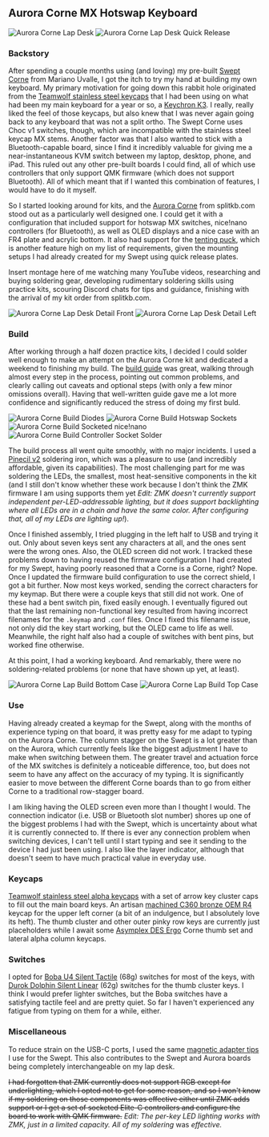 ## Aurora Corne MX Hotswap Keyboard

![Aurora Corne Lap Desk](images/aurora-corne-lap-desk.jpeg)
![Aurora Corne Lap Desk Quick Release](images/aurora-corne-lap-desk-quick-release.jpeg)

### Backstory

After spending a couple months using (and loving) my pre-built [Swept Corne](https://github.com/SethMilliken/swept-corne-zmk/tree/seth) from Mariano Uvalle, I got the itch to try my hand at building my own keyboard. My primary motivation for going down this rabbit hole originated from the [Teamwolf stainless steel keycaps](https://drop.com/buy/teamwolf-stainless-steel-alpha-set-keycaps-v2?searchId=dd76bf4e17917301e79347352ee040c0) that I had been using on what had been my 
main keyboard for a year or so, a [Keychron K3](https://www.keychron.com/products/keychron-k3-wireless-mechanical-keyboard). I really, really liked the feel of those keycaps, but also knew that I was never again going back to any keyboard that was not a split ortho. The Swept Corne uses Choc v1 switches, though, which are incompatible with the stainless steel keycap MX stems. Another factor was that I also wanted to stick with a Bluetooth-capable board, since I find it incredibly valuable for giving me a near-instantaneous KVM switch between my laptop, desktop, phone, and iPad. This ruled out any other pre-built boards I could find, all of which use controllers that only support QMK firmware (which does not support Bluetooth). All of which meant that if I wanted this combination of features, I would have to do it myself.

So I started looking around for kits, and the [Aurora Corne](https://splitkb.com/collections/keyboard-kits/products/aurora-corne-pcb-kit) from splitkb.com stood out as a particularly well designed one. I could get it with a configuration that included support for hotswap MX switches, nice!nano controllers (for Bluetooth), as well as OLED displays and a nice case with an FR4 plate and acrylic bottom. It also had support for the [tenting puck](https://splitkb.com/products/tenting-puck), which is another feature high on my list of requirements, given the mounting setups I had already created for my Swept using quick release plates.

Insert montage here of me watching many YouTube videos, researching and buying soldering gear, developing rudimentary soldering skills using practice kits, scouring Discord chats for tips and guidance, finishing with the arrival of my kit order from splitkb.com.

![Aurora Corne Lap Desk Detail Front](images/aurora-corne-lap-desk-detail-front.jpeg)
![Aurora Corne Lap Desk Detail Left](images/aurora-corne-lap-desk-detail-left.jpeg)

### Build

After working through a half dozen practice kits, I decided I could solder well enough to make an attempt on the Aurora Corne kit and dedicated a weekend to finishing my build. The [build guide](https://docs.splitkb.com/hc/en-us/articles/6269789921564-Aurora-Build-Guide-Introduction) was great, walking through almost every step in the process, pointing out common problems, and clearly calling out caveats and optional steps (with only a few minor omissions overall). Having that well-written guide gave me a lot more confidence and significantly reduced the stress of doing my first buld.

![Aurora Corne Build Diodes](images/aurora-corne-build-diodes.jpeg)
![Aurora Corne Build Hotswap Sockets](images/aurora-corne-build-hotswap-sockets.jpeg)
![Aurora Corne Build Socketed nice!nano](images/aurora-corne-build-socketed-nicenano.jpeg)
![Aurora Corne Build Controller Socket Solder](images/aurora-corne-build-controller-sockets.jpeg)

The build process all went quite smoothly, with no major incidents. I used a [Pinecil v2](https://www.pine64.org/pinecil/) soldering iron, which was a pleasure to use (and incredibly affordable, given its capabilities). The most challenging part for me was soldering the LEDs, the smallest, most heat-sensitive components in the kit (and I still don't know whether these work because I don't think the ZMK firmware I am using supports them yet _Edit: ZMK doesn't currently support independent per-LED-addressable lighting, but it does support backlighting where all LEDs are in a chain and have the same color. After configuring that, all of my LEDs are lighting up!_).

Once I finished assembly, I tried plugging in the left half to USB and trying it out. Only about seven keys sent any characters at all, and the ones sent were the wrong ones. Also, the OLED screen did not work. I tracked these problems down to having reused the firmware configuration I had created for my Swept, having poorly reasoned that a Corne is a Corne, right? Nope. Once I updated the firmware build configuration to use the correct shield, I got a bit further. Now most keys worked, sending the correct characters for my keymap. But there were a couple keys that still did not work. One of these had a bent switch pin, fixed easily enough. I eventually figured out that the last remaining non-functional key resulted from having incorrect filenames for the `.keymap` and `.conf` files. Once I fixed this filename issue, not only did the key start working, but the OLED came to life as well. Meanwhile, the right half also had a couple of switches with bent pins, but worked fine otherwise.

At this point, I had a working keyboard. And remarkably, there were no soldering-related problems (or none that have shown up yet, at least).

![Aurora Corne Lap Build Bottom Case](images/aurora-corne-build-bottom-case.jpeg)
![Aurora Corne Lap Build Top Case](images/aurora-corne-build-top-case.jpeg)

### Use

Having already created a keymap for the Swept, along with the months of experience typing on that board, it was pretty easy for me adapt to typing on the Aurora Corne. The column stagger on the Swept is a lot greater than on the Aurora, which currently feels like the biggest adjustment I have to make when switching between them. The greater travel and actuation force of the MX switches is definitely a noticeable difference, too, but does not seem to have any affect on the accuracy of my typing. It is significantly easier to move between the different Corne boards than to go from either Corne to a traditional row-stagger board.

I am liking having the OLED screen even more than I thought I would. The connection indicator (i.e. USB or Bluetooth slot number) shores up one of the biggest problems I had with the Swept, which is uncertainty about what it is currently connected to. If there is ever any connection problem when switching devices, I can't tell until I start typing and see it sending to the device I had just been using. I also like the layer indicator, although that doesn't seem to have much practical value in everyday use.

### Keycaps

[Teamwolf stainless steel alpha keycaps](https://drop.com/buy/teamwolf-stainless-steel-alpha-set-keycaps-v2?searchId=dd76bf4e17917301e79347352ee040c0) with a set of arrow key cluster caps to fill out the main board keys. An artisan [machined C360 bronze OEM R4](https://www.etsy.com/listing/823240795/machined-brass-mx-keycap-oem-r4-esc) keycap for the upper left corner (a bit of an indulgence, but I absolutely love its heft). The thumb cluster and other outer pinky row keys are currently just placeholders while I await some [Asymplex DES Ergo](https://www.asymplex.xyz/product/des-ergo-caps) Corne thumb set and lateral alpha column keycaps.

### Switches

I opted for [Boba U4 Silent Tactile](https://ringerkeys.com/collections/switches/products/gazzew-boba-u4-silent-tactile-switches?variant=40184474042450) (68g) switches for most of the keys, with [Durok Dolphin Silent Linear](https://www.amazon.com/gp/product/B08G81RZL1) (62g) switches for the thumb cluster keys. I think I would prefer lighter switches, but the Boba switches have a satisfying tactile feel and are pretty quiet. So far I haven't experienced any fatigue from typing on them for a while, either.

### Miscellaneous

To reduce strain on the USB-C ports, I used the same [magnetic adapter tips](https://www.amazon.com/gp/product/B09YNKT2QS) I use for the Swept. This also contributes to the Swept and Aurora boards being completely interchangeable on my lap desk.

~~I had forgotten that ZMK currently does not support RGB except for underlighting, which I opted not to get for some reason, and so I won't know if my soldering on those components was effective either until ZMK adds support or I get a set of socketed Elite-C controllers and configure the board to work with QMK firmware.~~ _Edit: The per-key LED lighting works with ZMK, just in a limited capacity. All of my soldering_ was _effective._
